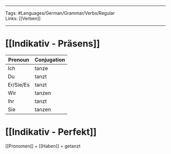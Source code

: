 ___
Tags: #Languages/German/Grammar/Verbs/Regular  
Links: [[Verben]]
___
# [[Indikativ - Präsens]]
Pronoun|Conjugation
------------ | ------------
Ich | tanze
Du | tanzt
Er/Sie/Es | tanzt
Wir | tanzen
Ihr | tanzt
Sie | tanzen


# [[Indikativ - Perfekt]]
[[Pronomen]] + [[Haben]] + getanzt